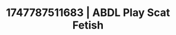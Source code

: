 ---
categories:
- Vocal tease
- Thigh worship
- Emotion-driven NSFW
- Sensory play
- Spitroast
image: /assets/images/1747787511683.jpg
layout: post
seo:
  description: Featured content with artistic Scat Fetish, ABDL Play. HD images available.
  keywords: Scat Fetish, ABDL Play
  og_image: /assets/images/1747787511683.jpg
  schema_type: VisualArtwork
tags:
- ABDL Play
- Scat Fetish
- '#1747787511683'
title: 1747787511683 | ABDL Play Scat Fetish
---